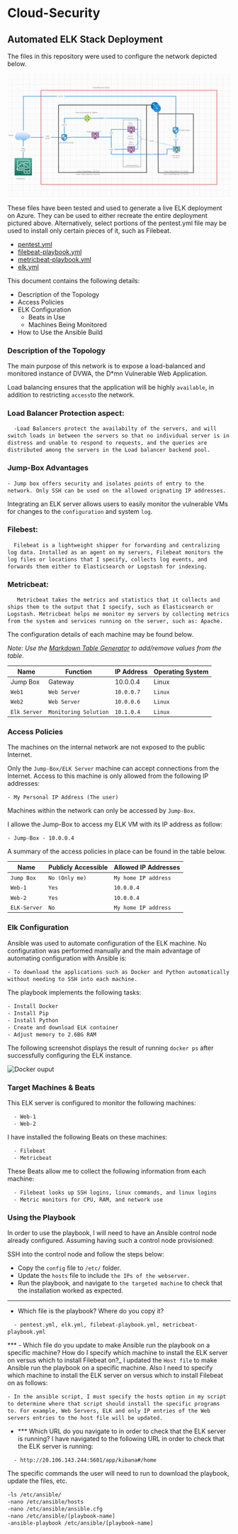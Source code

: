 # Cloud-Security
 
## Automated ELK Stack Deployment

The files in this repository were used to configure the network depicted below.

![Cloud Diagram](Diagram/Cloud-Diagram.jpg)

These files have been tested and used to generate a live ELK deployment on Azure. They can be used to either recreate the entire deployment pictured above. Alternatively, select portions of the pentest.yml file may be used to install only certain pieces of it, such as Filebeat.

  - [pentest.yml](Playbooks/pentest.yml)
  - [filebeat-playbook.yml](Playbooks/filebeat-playbook.yml)
  - [metricbeat-playbook.yml](Playbooks/metricbeat-playbook.yml)
  - [elk.yml](Playbooks/elk.yml)

This document contains the following details:
- Description of the Topology
- Access Policies
- ELK Configuration
  - Beats in Use
  - Machines Being Monitored
- How to Use the Ansible Build


### Description of the Topology

The main purpose of this network is to expose a load-balanced and monitored instance of DVWA, the D*mn Vulnerable Web Application.

Load balancing ensures that the application will be highly `available`, in addition to restricting `access`to the network.


### Load Balancer Protection aspect:
```
  -Load Balancers protect the availabilty of the servers, and will switch loads in between the servers so that no individual server is in distress and unable to respond to requests, and the queries are distributed among the servers in the Load balancer backend pool.
  ```
  ### Jump-Box Advantages 
  ```
  - Jump box offers security and isolates points of entry to the network. Only SSH can be used on the allowed orignating IP addresses.
```
Integrating an ELK server allows users to easily monitor the vulnerable VMs for changes to the `configuration` and system `log`.

### Filebest:
```
  Filebeat is a lightweight shipper for forwarding and centralizing log data. Installed as an agent on my servers, Filebeat monitors the log files or locations that I specify, collects log events, and forwards them either to Elasticsearch or Logstash for indexing.
  ```
### Metricbeat:

```
   Metricbeat takes the metrics and statistics that it collects and ships them to the output that I specify, such as Elasticsearch or Logstash. Metricbeat helps me monitor my servers by collecting metrics from the system and services running on the server, such as: Apache.
```
The configuration details of each machine may be found below.

_Note: Use the [Markdown Table Generator](http://www.tablesgenerator.com/markdown_tables) to add/remove values from the table_.

| Name     | Function | IP Address | Operating System |
|----------|----------|------------|------------------|
| Jump Box | Gateway  | 10.0.0.4   | Linux            |
| `Web1`    |  `Web Server`        |`10.0.0.7`            | `Linux`                 |
| `Web2`     | `Web Server`         | `10.0.0.6`           | `Linux`                 |
| `Elk Server`     | `Monitoring Solution`         |   `10.1.0.4`         | `Linux`                 |

### Access Policies

The machines on the internal network are not exposed to the public Internet. 

Only the `Jump-Box/ELK Server` machine can accept connections from the Internet. Access to this machine is only allowed from the following IP addresses:
```
- My Personal IP Address (The user)
```
Machines within the network can only be accessed by `Jump-Box`.

I allowe the Jump-Box to access my ELK VM with its IP address as follow:
```
- Jump-Box - 10.0.0.4
```
A summary of the access policies in place can be found in the table below.

| Name     | Publicly Accessible | Allowed IP Addresses |
|----------|---------------------|----------------------|
| `Jump Box` | `No (Only me)`             | `My home IP address`    |
|  `Web-1`        |         `Yes`            |      `10.0.0.4`                |
| `Web-2`         |            `Yes`         |            `10.0.0.4`          |
| `ELK-Server`       |         `No`            |               `My home IP address`      |

### Elk Configuration

Ansible was used to automate configuration of the ELK machine. No configuration was performed manually and 
the main advantage of automating configuration with Ansible is:
```
- To download the applications such as Docker and Python automatically without needing to SSH into each machine.
```
The playbook implements the following tasks:
```
- Install Docker
- Install Pip
- Install Python
- Create and download ELK container
- Adjust memory to 2.6BG RAM
```
The following screenshot displays the result of running `docker ps` after successfully configuring the ELK instance.

![Docker ouput](Screenshots/docker-output.jpg)

### Target Machines & Beats
This ELK server is configured to monitor the following machines:

```
  - Web-1
  - Web-2
```
I have installed the following Beats on these machines:

```
  - Filebeat
  - Metricbeat
```
These Beats allow me to collect the following information from each machine:
```
  - Filebeat looks up SSH logins, linux commands, and linux logins
  - Metric monitors for CPU, RAM, and network use
```
### Using the Playbook
In order to use the playbook, I will need to have an Ansible control node already configured. Assuming having such a control node provisioned: 

SSH into the control node and follow the steps below:
- Copy the `config` file to `/etc/` folder.
- Update the `hosts` file to include `the IPs of the webserver.`
- Run the playbook, and navigate to `the targeted machine` to check that the installation worked as expected.
*** ***
- Which file is the playbook? Where do you copy it? 
```
  - pentest.yml, elk.yml, filebeat-playbook.yml, metricbeat-playbook.yml
```
*** - Which file do you update to make Ansible run the playbook on a specific machine? How do I specify which machine to install the ELK server on versus which to install Filebeat on?_
 I updated the `Host file` to make Ansible run the playbook on a specific machine. Also I need to  specify which machine to install the ELK server on versus which to install Filebeat on as follows:
  ```
  - In the ansible script, I must specify the hosts option in my script to determine where that script should install the specific programs to. For example, Web Servers, ELK and only IP entries of the Web servers entries to the host file will be updated.
  ``` 
- *** Which URL do you navigate to in order to check that the ELK server is running?
I have navigated to the following URL in order to check that the ELK server is running:
```
  - http://20.106.143.244:5601/app/kibana#/home
```

The specific commands the user will need to run to download the playbook, update the files, etc.
```
-ls /etc/ansible/
-nano /etc/ansible/hosts
-nano /etc/ansible/ansible.cfg
-nano /etc/ansible/[playbook-name]
-ansible-playbook /etc/ansible/[playbook-name]
```